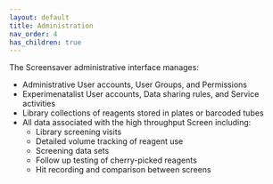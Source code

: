 ```yaml
---
layout: default
title: Administration 
nav_order: 4
has_children: true
---
```


The Screensaver administrative interface manages:
* Administrative User accounts, User Groups, and Permissions
* Experimenatalist User accounts, Data sharing rules, and Service activities
* Library collections of reagents stored in plates or barcoded tubes  
* All data associated with the high throughput Screen including:
  * Library screening visits 
  * Detailed volume tracking of reagent use
  * Screening data sets
  * Follow up testing of cherry-picked reagents
  * Hit recording and comparison between screens 


